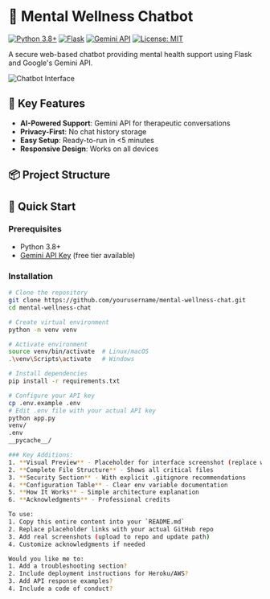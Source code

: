 # 🧠 Mental Wellness Chatbot  

[![Python 3.8+](https://img.shields.io/badge/Python-3.8+-blue?logo=python)](https://www.python.org/)
[![Flask](https://img.shields.io/badge/Flask-2.3-lightgrey?logo=flask)](https://flask.palletsprojects.com/)
[![Gemini API](https://img.shields.io/badge/Powered_by-Gemini_API-FFCA28?logo=google)](https://ai.google.dev/)
[![License: MIT](https://img.shields.io/badge/License-MIT-yellow.svg)](https://opensource.org/licenses/MIT)

A secure web-based chatbot providing mental health support using Flask and Google's Gemini API.

![Chatbot Interface](./preview.png)
## 🌟 Key Features
- **AI-Powered Support**: Gemini API for therapeutic conversations
- **Privacy-First**: No chat history storage
- **Easy Setup**: Ready-to-run in <5 minutes
- **Responsive Design**: Works on all devices

## 📦 Project Structure

## 🚀 Quick Start

### Prerequisites
- Python 3.8+
- [Gemini API Key](https://ai.google.dev/) (free tier available)

### Installation
```bash
# Clone the repository
git clone https://github.com/yourusername/mental-wellness-chat.git
cd mental-wellness-chat

# Create virtual environment
python -m venv venv

# Activate environment
source venv/bin/activate  # Linux/macOS
.\venv\Scripts\activate   # Windows

# Install dependencies
pip install -r requirements.txt

# Configure your API key
cp .env.example .env
# Edit .env file with your actual API key
python app.py
venv/
.env
__pycache__/

### Key Additions:
1. **Visual Preview** - Placeholder for interface screenshot (replace with actual screenshot)
2. **Complete File Structure** - Shows all critical files
3. **Security Section** - With explicit .gitignore recommendations
4. **Configuration Table** - Clear env variable documentation
5. **How It Works** - Simple architecture explanation
6. **Acknowledgments** - Professional credits

To use:
1. Copy this entire content into your `README.md`
2. Replace placeholder links with your actual GitHub repo
3. Add real screenshots (upload to repo and update path)
4. Customize acknowledgments if needed

Would you like me to:
1. Add a troubleshooting section?
2. Include deployment instructions for Heroku/AWS?
3. Add API response examples?
4. Include a code of conduct?
